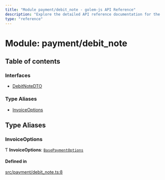 ```yaml
---
title: "Module payment/debit_note - golem-js API Reference"
description: "Explore the detailed API reference documentation for the Module payment/debit_note within the golem-js SDK for the Golem Network."
type: "reference"
---
```

# Module: payment/debit\_note

## Table of contents

### Interfaces

- [DebitNoteDTO](../interfaces/payment_debit_note.DebitNoteDTO)

### Type Aliases

- [InvoiceOptions](payment_debit_note#invoiceoptions)

## Type Aliases

### InvoiceOptions

Ƭ **InvoiceOptions**: [`BasePaymentOptions`](../interfaces/payment_config.BasePaymentOptions)

#### Defined in

[src/payment/debit_note.ts:8](https://github.com/golemfactory/golem-js/blob/72269cc/src/payment/debit_note.ts#L8)
